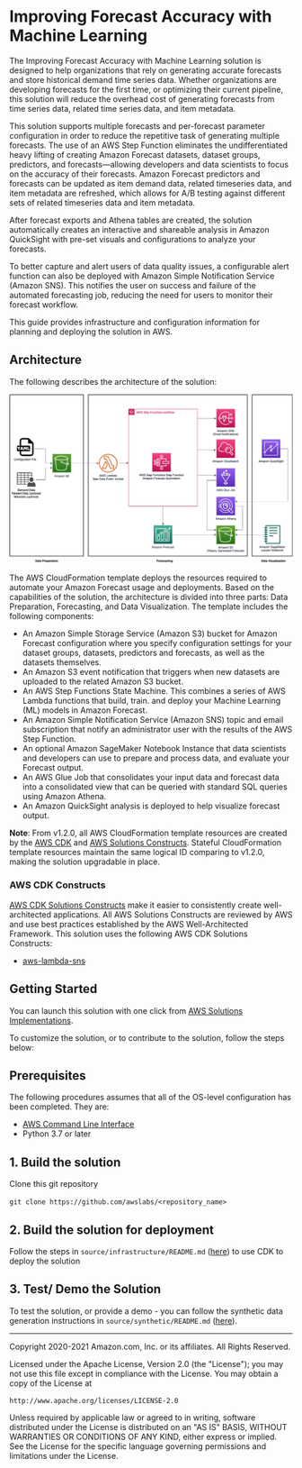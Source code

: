 # Improving Forecast Accuracy with Machine Learning

The Improving Forecast Accuracy with Machine Learning solution is designed to help organizations that rely on generating 
accurate forecasts and store historical demand time series data. Whether organizations are developing forecasts for the 
first time, or optimizing their current pipeline, this solution will reduce the overhead cost of generating forecasts 
from time series data, related time series data, and item metadata.

This solution supports multiple forecasts and per-forecast parameter configuration in order to reduce the repetitive 
task of generating multiple forecasts. The use of an AWS Step Function eliminates the undifferentiated heavy lifting of
creating Amazon Forecast datasets, dataset groups, predictors, and forecasts—allowing developers and data scientists to
focus on the accuracy of their forecasts. Amazon Forecast predictors and forecasts can be updated as item demand data, 
related timeseries data, and item metadata are refreshed, which allows for A/B testing against different sets of related
timeseries data and item metadata. 

After forecast exports and Athena tables are created, the solution automatically creates an interactive and
shareable analysis in Amazon QuickSight with pre-set visuals and configurations to analyze your forecasts. 

To better capture and alert users of data quality issues, a configurable alert function can also be deployed with Amazon
Simple Notification Service (Amazon SNS). This notifies the user on success and failure of the automated forecasting 
job, reducing the need for users to monitor their forecast workflow. 

This guide provides infrastructure and configuration information for planning and deploying the solution in AWS.


## Architecture
The following describes the architecture of the solution:

![architecture](source/images/Forecast.jpg)

The AWS CloudFormation template deploys the resources required to automate your Amazon Forecast usage and deployments.
Based on the capabilities of the solution, the architecture is divided into three parts: Data Preparation, Forecasting,
and Data Visualization. The template includes the following components:

- An Amazon Simple Storage Service (Amazon S3) bucket for Amazon Forecast configuration where you specify configuration
settings for your dataset groups, datasets, predictors and forecasts, as well as the datasets themselves.
- An Amazon S3 event notification that triggers when new datasets are uploaded to the related Amazon S3 bucket.
- An AWS Step Functions State Machine. This combines a series of AWS Lambda functions that build, train. and deploy your
Machine Learning (ML) models in Amazon Forecast.
- An Amazon Simple Notification Service (Amazon SNS) topic and email subscription that notify an administrator user with
the results of the AWS Step Function.
- An optional Amazon SageMaker Notebook Instance that data scientists and developers can use to prepare and process
data, and evaluate your Forecast output.
- An AWS Glue Job that consolidates your input data and forecast data into a consolidated view that can be queried with
standard SQL queries using Amazon Athena.
- An Amazon QuickSight analysis is deployed to help visualize forecast output. 

**Note**: From v1.2.0, all AWS CloudFormation template resources are created by the [AWS CDK](https://aws.amazon.com/cdk/) 
and [AWS Solutions Constructs](https://aws.amazon.com/solutions/constructs/). Stateful CloudFormation template resources 
maintain the same logical ID comparing to v1.2.0, making the solution upgradable in place.

### AWS CDK Constructs 
[AWS CDK Solutions Constructs](https://aws.amazon.com/solutions/constructs/) make it easier to consistently create
well-architected applications. All AWS Solutions Constructs are reviewed by AWS and use best practices established by 
the AWS Well-Architected Framework. This solution uses the following AWS CDK Solutions Constructs: 

- [aws-lambda-sns](https://docs.aws.amazon.com/solutions/latest/constructs/aws-lambda-sns.html)


## Getting Started

You can launch this solution with one click from [AWS Solutions Implementations](https://aws.amazon.com/solutions/implementations/improving-forecast-accuracy-with-machine-learning/). 

To customize the solution, or to contribute to the solution, follow the steps below:

## Prerequisites
The following procedures assumes that all of the OS-level configuration has been completed. They are:

* [AWS Command Line Interface](https://aws.amazon.com/cli/)
* Python 3.7 or later

## 1. Build the solution

Clone this git repository

`git clone https://github.com/awslabs/<repository_name>`

## 2. Build the solution for deployment

Follow the steps in `source/infrastructure/README.md` ([here](source/infrastructure/README.md)) to use CDK to deploy the
solution

## 3. Test/ Demo the Solution

To test the solution, or provide a demo - you can follow the synthetic data generation instructions in
`source/synthetic/README.md` ([here](source/synthetic/README.md)).


***

Copyright 2020-2021 Amazon.com, Inc. or its affiliates. All Rights Reserved.

Licensed under the Apache License, Version 2.0 (the "License");
you may not use this file except in compliance with the License.
You may obtain a copy of the License at

    http://www.apache.org/licenses/LICENSE-2.0

Unless required by applicable law or agreed to in writing, software
distributed under the License is distributed on an "AS IS" BASIS,
WITHOUT WARRANTIES OR CONDITIONS OF ANY KIND, either express or implied.
See the License for the specific language governing permissions and
limitations under the License.